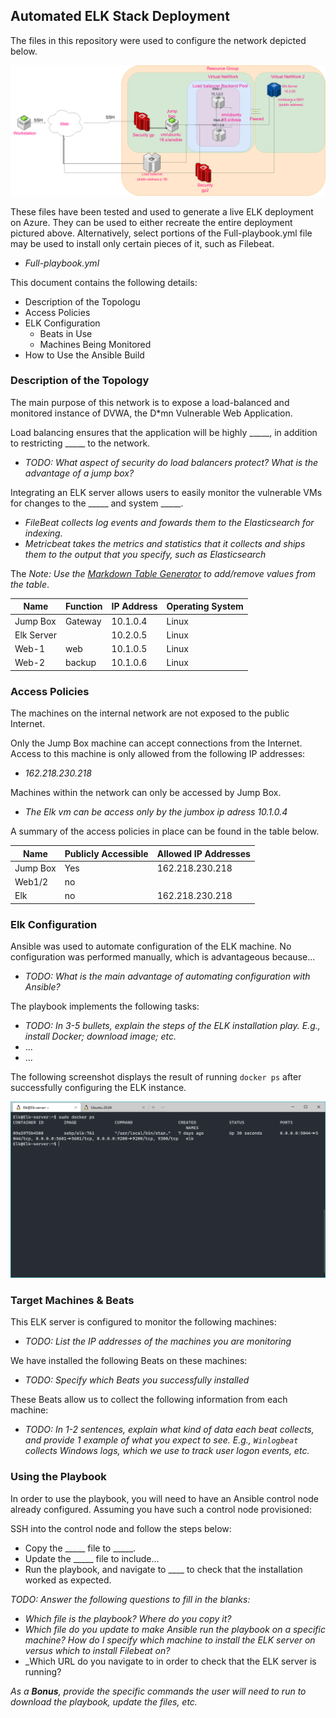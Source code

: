## Automated ELK Stack Deployment

The files in this repository were used to configure the network depicted below.

![Diagram](images/Network-Diagram.png)

These files have been tested and used to generate a live ELK deployment on Azure. They can be used to either recreate the entire deployment pictured above. Alternatively, select portions of the Full-playbook.yml file may be used to install only certain pieces of it, such as Filebeat.

- _Full-playbook.yml_

This document contains the following details:

- Description of the Topologu
- Access Policies
- ELK Configuration
  - Beats in Use
  - Machines Being Monitored
- How to Use the Ansible Build

### Description of the Topology

The main purpose of this network is to expose a load-balanced and monitored instance of DVWA, the D*mn Vulnerable Web Application.

Load balancing ensures that the application will be highly _____, in addition to restricting _____ to the network.

- _TODO: What aspect of security do load balancers protect? What is the advantage of a jump box?_

Integrating an ELK server allows users to easily monitor the vulnerable VMs for changes to the _____ and system _____.

- _FileBeat collects log events and fowards them to the Elasticsearch for indexing._
- _Metricbeat takes the metrics and statistics that it collects and ships them to the output that you specify, such as Elasticsearch_

The
_Note: Use the [Markdown Table Generator](http://www.tablesgenerator.com/markdown_tables) to add/remove values from the table_.

| Name | Function | IP Address | Operating System |
| - | - | - | - |
| Jump Box | Gateway | 10.1.0.4 | Linux |
| Elk Server |   | 10.2.0.5 | Linux |
| Web-1 | web | 10.1.0.5 | Linux |
| Web-2 | backup | 10.1.0.6 | Linux |

### Access Policies

The machines on the internal network are not exposed to the public Internet.

Only the Jump Box machine can accept connections from the Internet. Access to this machine is only allowed from the following IP addresses:

- _162.218.230.218_

Machines within the network can only be accessed by Jump Box.

- _The Elk vm can be access only by the jumbox ip adress 10.1.0.4_

A summary of the access policies in place can be found in the table below.

| Name | Publicly Accessible | Allowed IP Addresses |
| - | - | - |
| Jump Box | Yes | 162.218.230.218 |
| Web1/2 | no |   |
| Elk | no | 162.218.230.218 |

### Elk Configuration

Ansible was used to automate configuration of the ELK machine. No configuration was performed manually, which is advantageous because...

- _TODO: What is the main advantage of automating configuration with Ansible?_

The playbook implements the following tasks:

- _TODO: In 3-5 bullets, explain the steps of the ELK installation play. E.g., install Docker; download image; etc._
- ...
- ...

The following screenshot displays the result of running `docker ps` after successfully configuring the ELK instance.

![DockerPS](Images/Docker_ps.PNG)

### Target Machines & Beats

This ELK server is configured to monitor the following machines:

- _TODO: List the IP addresses of the machines you are monitoring_

We have installed the following Beats on these machines:

- _TODO: Specify which Beats you successfully installed_

These Beats allow us to collect the following information from each machine:

- _TODO: In 1-2 sentences, explain what kind of data each beat collects, and provide 1 example of what you expect to see. E.g., `Winlogbeat` collects Windows logs, which we use to track user logon events, etc._

### Using the Playbook

In order to use the playbook, you will need to have an Ansible control node already configured. Assuming you have such a control node provisioned:

SSH into the control node and follow the steps below:

- Copy the _____ file to _____.
- Update the _____ file to include...
- Run the playbook, and navigate to ____ to check that the installation worked as expected.

_TODO: Answer the following questions to fill in the blanks:_

- _Which file is the playbook? Where do you copy it?_
- _Which file do you update to make Ansible run the playbook on a specific machine? How do I specify which machine to install the ELK server on versus which to install Filebeat on?_
- _Which URL do you navigate to in order to check that the ELK server is running?

_As a **Bonus**, provide the specific commands the user will need to run to download the playbook, update the files, etc._

